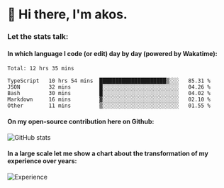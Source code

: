 # 👋 Hi there, I'm akos. 


### Let the stats talk:


#### In which language I code (or edit) day by day (powered by Wakatime): 

<!--START_SECTION:waka-->
```text
Total: 12 hrs 35 mins

TypeScript   10 hrs 54 mins  █████████████████████▒░░░   85.31 % 
JSON         32 mins         █░░░░░░░░░░░░░░░░░░░░░░░░   04.26 % 
Bash         30 mins         █░░░░░░░░░░░░░░░░░░░░░░░░   04.02 % 
Markdown     16 mins         ▓░░░░░░░░░░░░░░░░░░░░░░░░   02.10 % 
Other        11 mins         ▒░░░░░░░░░░░░░░░░░░░░░░░░   01.55 % 
```
<!--END_SECTION:waka-->

#### On my open-source contribution here on Github:
 
![GitHub stats](https://github-readme-stats.vercel.app/api?username=akosbalasko)

#### In a large scale let me show a chart about the transformation of my experience over years:   

![Experience](https://cr-skills-chart-widget.azurewebsites.net/api/api?username=akosbalasko)
